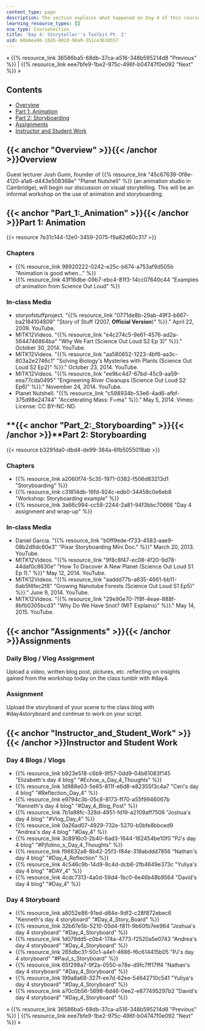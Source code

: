 ```yaml
---
content_type: page
description: The section explains what happened on Day 4 of this course.
learning_resource_types: []
ocw_type: CourseSection
title: 'Day 4: Storyteller''s Toolkit Pt. 2'
uid: 60a6ea96-1026-802d-98a9-351ce3b38557
---
```


« {{% resource_link 36586ba5-68db-37ca-a516-348b595214d8 "Previous" %}} | {{% resource_link eee7bfe9-1be2-975c-496f-b04747f0e092 "Next" %}} »

Contents
--------

*   [Overview](#Overview)
*   [Part 1: Animation](#Part_1:_Animation)
*   [Part 2: Storyboarding](#Part_2:_Storyboarding)
*   [Assignments](#Assignments)
*   [Instructor and Student Work](#Instructor_and_Student_Work)

{{< anchor "Overview" >}}{{< /anchor >}}Overview
------------------------------------------------

Guest lecturer Josh Gunn, founder of {{% resource_link "45c67639-0f8e-4120-a1a6-d443e508368e" "Planet Nutshell" %}} (an animation studio in Cambridge), will begin our discussion on visual storytelling. This will be an informal workshop on the use of animation and storyboarding.

{{< anchor "Part_1:_Animation" >}}{{< /anchor >}}Part 1: Animation
------------------------------------------------------------------

{{< resource 7e31c144-12e0-3459-2075-f9a82d60c317 >}}

### Chapters

*   {{% resource_link 98920222-0242-e25c-b674-a753af9d505b "Animation is good when..." %}}
*   {{% resource_link 43f16dbe-09b7-ebc4-81f3-14cc07640c44 "Examples of animation from Science Out Loud" %}}

### In-class Media

*   storyofstuffproject. "{{% resource_link "0771de8b-29ab-49f3-b667-ba2184104809" "Story of Stuff (2007, **Official Version**)" %}}." April 22, 2009. YouTube.
*   MITK12Videos. "{{% resource_link "e4c274c5-9e61-4576-ad2a-5644746864ba" "Why We Fart (Science Out Loud S2 Ep 3)" %}}." October 30, 2014. YouTube.
*   MITK12Videos. "{{% resource_link "aa580652-1223-4bf6-aa3c-803a2e2746c1" "Solving Biology's Mysteries with Plants (Science Out Loud S2 Ep2)" %}}." October 23, 2014. YouTube.
*   MITK12Videos. "{{% resource_link "ee9bc4d7-67bd-45c9-aa59-eea77cda0495" "Engineering River Cleanups (Science Out Loud S2 Ep6)" %}}." November 24, 2014. YouTube.
*   Planet Nutshell. "{{% resource_link "c598934b-53e6-4ad6-afbf-375d98e24744" "Accelerating Mass: F=ma" %}}." May 5, 2014. Vimeo. License: CC BY-NC-ND.

**{{< anchor "Part_2:_Storyboarding" >}}{{< /anchor >}}**Part 2: Storyboarding
------------------------------------------------------------------------------

{{< resource b3291da0-dbd4-de99-384a-6fb5055018ab >}}

### Chapters

*   {{% resource_link a2060f74-5c35-1971-0382-f506d83213d1 "Storyboarding" %}}
*   {{% resource_link c31814db-16fd-924c-edb0-34458c0e6eb8 "Workshop: Storyboarding example" %}}
*   {{% resource_link 3a66c994-cc58-2244-2a81-94f3bbc70666 "Day 4 assignment and wrap-up" %}}

### In-class Media

*   Daniel Garcia. "{{% resource_link "b0ff9ede-f733-4583-aae9-08b2d9dc80e3" "Pixar Storyboarding Mini Doc." %}}" March 20, 2013. YouTube.
*   MITK12Videos. "{{% resource_link "9f8c8f47-ec08-4f20-9d78-44daf0c8630e" "How To Discover A New Planet (Science Out Loud S1 Ep 1)." %}}" May 12, 2014. YouTube.
*   MITK12Videos. "{{% resource_link "aaddd77b-a635-4661-bb11-6ab5f4fec2f8" "Growing Nanotube Forests (Science Out Loud S1 Ep5)" %}}." June 9, 2014. YouTube.
*   MITK12Videos. "{{% resource_link "29e90e70-7f8f-4eae-888f-8bfb0305bcd3" "Why Do We Have Snot? (MIT Explains)" %}}." May 14, 2015. YouTube.

{{< anchor "Assignments" >}}{{< /anchor >}}Assignments
------------------------------------------------------

### Daily Blog / Vlog Assignment

Upload a video, written blog post, pictures, etc. reflecting on insights gained from the workshop today on the class tumblr with #day4.

### Assignment

Upload the storyboard of your scene to the class blog with #day4storyboard and continue to work on your script.

{{< anchor "Instructor_and_Student_Work" >}}{{< /anchor >}}Instructor and Student Work
--------------------------------------------------------------------------------------

### Day 4 Blogs / Vlogs

*   {{% resource_link b923e518-c6b9-9f57-0dd9-04b61083f145 "Elizabeth's day 4 blog" "#Echoe_s_Day_4_Thoughts" %}}
*   {{% resource_link 1d988e03-5e65-811f-e6d8-e82355f3c4a7 "Ceri's day 4 blog" "#Reflection_Day_4" %}}
*   {{% resource_link e9794c3b-05c8-8173-ff70-a55f9946067b "Kenneth's day 4 blog" "#Day_4_Blog_Post" %}}
*   {{% resource_link 7b1a98fc-328d-4951-fd19-a2109aff7506 "Joshua's day 4 blog" "#Vlog_Day_4" %}}
*   {{% resource_link 0a26ad07-4929-732e-5270-b0bfe8bbced9 "Andrea's day 4 blog" "#Day_4" %}}
*   {{% resource_link 3c8916c0-2b40-6ad3-1644-162454be10f0 "PJ's day 4 blog" "#Pjfolino_s_Day_4_Thoughts" %}}
*   {{% resource_link f96632a8-8b42-25f3-f84e-318abddd7856 "Nathan's day 4 blog" "#Day_4_Reflection" %}}
*   {{% resource_link 4c546c9b-14d9-8c4d-dcb6-2fb4649e373c "Yuliya's day 4 blog" "#DAY_4" %}}
*   {{% resource_link 4cdc7313-4a0d-59d4-1bc0-6e46b48b9564 "David's day 4 blog" "#Day_4" %}}

### Day 4 Storyboard

*   {{% resource_link a8052e86-91ed-d84e-9df2-c28f872ebec6 "Kenneth's day 4 storyboard" "#Day_4_Story_Board" %}}
*   {{% resource_link 32b67e5b-5210-05d4-f811-9b60fb7ee964 "Joshua's day 4 storyboard" "#Day_4_Storyboard" %}}
*   {{% resource_link 1d079dd5-c0b4-174a-4773-f2520a5e0743 "Andrea's day 4 storyboard" "#Day_4_Storyboard" %}}
*   {{% resource_link 265dbc31-50c1-a4e1-4686-f6c614415b05 "PJ's day 4 storyboard" "#Paul_s_Storyboard" %}}
*   {{% resource_link 65f298a7-9f2a-0550-e78e-d9fc7ff17ff4 "Nathan's day 4 storyboard" "#Day_4_Storyboard" %}}
*   {{% resource_link 199a8a68-327f-ee7d-62ee-54642710c541 "Yuliya's day 4 storyboard" "#Day_4_Storyboard" %}}
*   {{% resource_link a70c0b56-5698-6d46-0ee2-e877495297b2 "David's day 4 storyboard" "#Day_4_Storyboard" %}}

« {{% resource_link 36586ba5-68db-37ca-a516-348b595214d8 "Previous" %}} | {{% resource_link eee7bfe9-1be2-975c-496f-b04747f0e092 "Next" %}} »